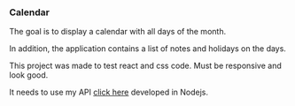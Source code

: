 ### Calendar

The goal is to display a calendar with all days of the month.

In addition, the application contains a list of notes and holidays on the days.

This project was made to test react and css code. Must be responsive and look good.

It needs to use my API [click here](https://github.com/elisonfrank/calendar-api) developed in Nodejs.
